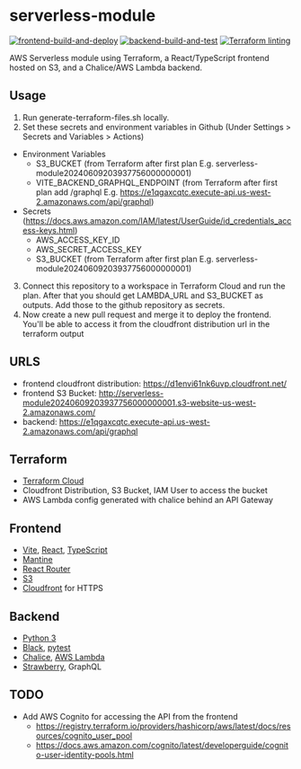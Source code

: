 # serverless-module
[![frontend-build-and-deploy](https://github.com/DustinAlandzes/serverless-serve-tensorflow-model/actions/workflows/frontend.yml/badge.svg)](https://github.com/DustinAlandzes/serverless-serve-tensorflow-model/actions/workflows/frontend.yml)
[![backend-build-and-test](https://github.com/DustinAlandzes/serverless-serve-tensorflow-model/actions/workflows/backend.yml/badge.svg)](https://github.com/DustinAlandzes/serverless-serve-tensorflow-model/actions/workflows/backend.yml)
[![Terraform linting](https://github.com/DustinAlandzes/serverless-serve-tensorflow-model/actions/workflows/terraform-linting.yml/badge.svg)](https://github.com/DustinAlandzes/serverless-serve-tensorflow-model/actions/workflows/terraform-linting.yml)


AWS Serverless module using Terraform, a React/TypeScript frontend hosted on S3, and a Chalice/AWS Lambda backend.

## Usage
1. Run generate-terraform-files.sh locally.
2. Set these secrets and environment variables in Github (Under Settings > Secrets and Variables > Actions)
* Environment Variables
  * S3_BUCKET (from Terraform after first plan E.g. serverless-module20240609203937756000000001)
  * VITE_BACKEND_GRAPHQL_ENDPOINT (from Terraform after first plan add /graphql E.g.  https://e1qgaxcqtc.execute-api.us-west-2.amazonaws.com/api/graphql)
* Secrets (https://docs.aws.amazon.com/IAM/latest/UserGuide/id_credentials_access-keys.html)
  * AWS_ACCESS_KEY_ID
  * AWS_SECRET_ACCESS_KEY
  * S3_BUCKET (from Terraform after first plan E.g. serverless-module20240609203937756000000001)

3. Connect this repository to a workspace in Terraform Cloud and run the plan. After that you should get LAMBDA_URL and S3_BUCKET as outputs. Add those to the github repository as secrets.
4. Now create a new pull request and merge it to deploy the frontend. You'll be able to access it from the cloudfront distribution url in the terraform output

## URLS
* frontend cloudfront distribution: https://d1envi61nk6uvp.cloudfront.net/
* frontend S3 Bucket: http://serverless-module20240609203937756000000001.s3-website-us-west-2.amazonaws.com/
* backend: https://e1qgaxcqtc.execute-api.us-west-2.amazonaws.com/api/graphql

## Terraform
* [Terraform Cloud](https://developer.hashicorp.com/terraform/cloud-docs)
* Cloudfront Distribution, S3 Bucket, IAM User to access the bucket
* AWS Lambda config generated with chalice behind an API Gateway

## Frontend
* [Vite](https://vitejs.dev/guide/), [React](https://react.dev/reference/react), [TypeScript](https://www.typescriptlang.org/docs/)
* [Mantine](https://mantine.dev/getting-started/)
* [React Router](https://reactrouter.com/en/main)
* [S3](https://docs.aws.amazon.com/AmazonS3/latest/userguide//Welcome.html)
* [Cloudfront](https://docs.aws.amazon.com/cloudfront/#lang/en_us) for HTTPS

## Backend
* [Python 3](https://docs.python.org/3/)
* [Black](https://black.readthedocs.io/en/stable/), [pytest](https://docs.pytest.org/en/7.4.x/)
* [Chalice](https://aws.github.io/chalice/index.html), [AWS Lambda](https://docs.aws.amazon.com/lambda/latest/dg/welcome.html)
* [Strawberry](https://strawberry.rocks/docs), GraphQL

## TODO
* Add AWS Cognito for accessing the API from the frontend
  * https://registry.terraform.io/providers/hashicorp/aws/latest/docs/resources/cognito_user_pool
  * https://docs.aws.amazon.com/cognito/latest/developerguide/cognito-user-identity-pools.html